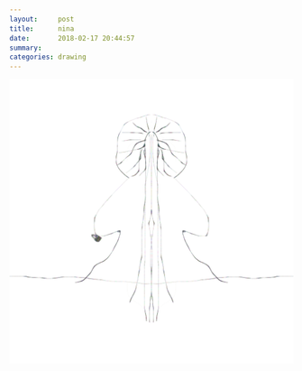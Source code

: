 ```yaml
---
layout:     post
title:      nina
date:       2018-02-17 20:44:57
summary:    
categories: drawing
---
```

![nina](/images/diary/nina.png ".")
